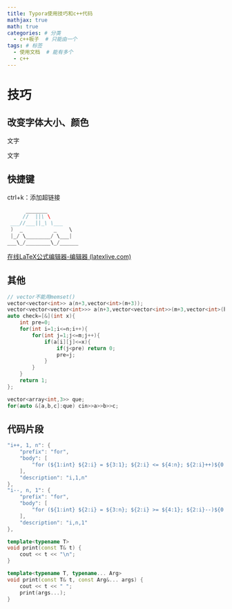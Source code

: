 ```yaml
---
title: Typora使用技巧和c++代码
mathjax: true
math: true
categories: # 分类
  - c++板子  # 只能由一个
tags: # 标签
  - 使用文档  # 能有多个
  - c++
---
```


# 技巧

<!-- more -->

## 改变字体大小、颜色

<span style='color:文字颜色;background:背景颜色;font-size:文字大小;font-family:字体;'>文字</span>

<span style='color:文字颜色;background:背景颜色;font-size:文字大小;font-family:宋体;'>文字</span>

## 快捷键

ctrl+k：添加超链接

```cpp
      _______
     //  ||\ \
 ___//___||_\ \___
 )  _          _    \
 |_/ \________/ \___|
___\_/________\_/______
```

[在线LaTeX公式编辑器-编辑器 (latexlive.com)](https://www.latexlive.com/##)

## 其他

```cpp
// vector不能用memset()
vector<vector<int>> a(n+3,vector<int>(m+3));
vector<vector<vector<int>>> a(n+3,vector<vector<int>>(m+3,vector<int>(h+3)));
auto check=[&](int x){
    int pre=0;
    for(int i=1;i<=n;i++){
        for(int j=1;j<=m;j++){
            if(a[i][j]<=x){
                if(j<pre) return 0;
                pre=j;
            }
        }
    }
    return 1;
};
```

```cpp
vector<array<int,3>> que;
for(auto &[a,b,c]:que) cin>>a>>b>>c;
```

## 代码片段

```cpp
"i++, 1, n": {
    "prefix": "for",
    "body": [
        "for (${1:int} ${2:i} = ${3:1}; ${2:i} <= ${4:n}; ${2:i}++)${0:}"
    ],
    "description": "i,1,n"
},
"i--, n, 1": {
    "prefix": "for",
    "body": [
        "for (${1:int} ${2:i} = ${3:n}; ${2:i} >= ${4:1}; ${2:i}--)${0:}"
    ],
    "description": "i,n,1"
},
```

```cpp
template<typename T>
void print(const T& t) {
    cout << t << "\n";
}

template<typename T, typename... Arg>
void print(const T& t, const Arg&... args) {
    cout << t << " ";
    print(args...);
}
```
